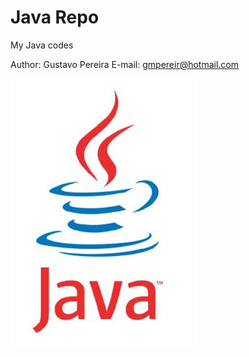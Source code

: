 # Java Repo
My Java codes

Author: Gustavo Pereira
E-mail: gmpereir@hotmail.com

![Java](https://github.com/gmpereir/codes-java/blob/master/java-img.jpg)
